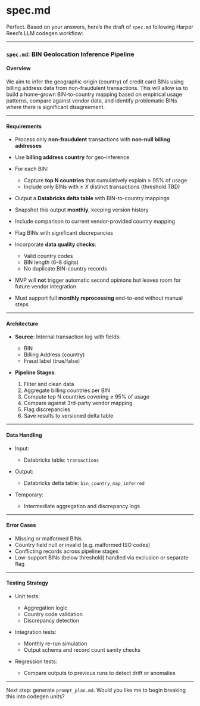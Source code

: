 # spec.md
Perfect. Based on your answers, here’s the draft of `spec.md` following Harper Reed’s LLM codegen workflow:

---

### `spec.md`: BIN Geolocation Inference Pipeline

#### **Overview**

We aim to infer the geographic origin (country) of credit card BINs using billing address data from non-fraudulent transactions. This will allow us to build a home-grown BIN-to-country mapping based on empirical usage patterns, compare against vendor data, and identify problematic BINs where there is significant disagreement.

---

#### **Requirements**

* Process only **non-fraudulent** transactions with **non-null billing addresses**
* Use **billing address country** for geo-inference
* For each BIN:

  * Capture **top N countries** that cumulatively explain ≥ 95% of usage
  * Include only BINs with ≥ *X* distinct transactions (threshold TBD)
* Output a **Databricks delta table** with BIN-to-country mappings
* Snapshot this output **monthly**, keeping version history
* Include comparison to current vendor-provided country mapping
* Flag BINs with significant discrepancies
* Incorporate **data quality checks**:

  * Valid country codes
  * BIN length (6–8 digits)
  * No duplicate BIN-country records
* MVP will **not** trigger automatic second opinions but leaves room for future vendor integration
* Must support full **monthly reprocessing** end-to-end without manual steps

---

#### **Architecture**

* **Source**: Internal transaction log with fields:

  * BIN
  * Billing Address (country)
  * Fraud label (true/false)
* **Pipeline Stages**:

  1. Filter and clean data
  2. Aggregate billing countries per BIN
  3. Compute top N countries covering ≥ 95% of usage
  4. Compare against 3rd-party vendor mapping
  5. Flag discrepancies
  6. Save results to versioned delta table

---

#### **Data Handling**

* Input:

  * Databricks table: `transactions`
* Output:

  * Databricks delta table: `bin_country_map_inferred`
* Temporary:

  * Intermediate aggregation and discrepancy logs

---

#### **Error Cases**

* Missing or malformed BINs
* Country field null or invalid (e.g. malformed ISO codes)
* Conflicting records across pipeline stages
* Low-support BINs (below threshold) handled via exclusion or separate flag

---

#### **Testing Strategy**

* Unit tests:

  * Aggregation logic
  * Country code validation
  * Discrepancy detection
* Integration tests:

  * Monthly re-run simulation
  * Output schema and record count sanity checks
* Regression tests:

  * Compare outputs to previous runs to detect drift or anomalies

---

Next step: generate `prompt_plan.md`. Would you like me to begin breaking this into codegen units?
